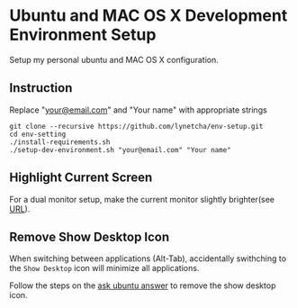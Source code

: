 # Ubuntu and MAC OS X Development Environment Setup

Setup my personal ubuntu and MAC OS X configuration.

## Instruction

Replace "your@email.com" and "Your name" with appropriate strings

```
git clone --recursive https://github.com/lynetcha/env-setup.git
cd env-setting
./install-requirements.sh
./setup-dev-environment.sh "your@email.com" "Your name"
```

## Highlight Current Screen

For a dual monitor setup, make the current monitor slightly brighter(see [URL](https://askubuntu.com/questions/665155/how-to-highlight-current-screen-or-window)).

## Remove Show Desktop Icon

When switching between applications (Alt-Tab), accidentally swithching to the `Show Desktop` icon will minimize all applications.

Follow the steps on the [ask ubuntu answer](http://askubuntu.com/questions/167263/how-can-i-remove-show-desktop-from-the-alt-tab-application-switcher) to remove the show desktop icon.
